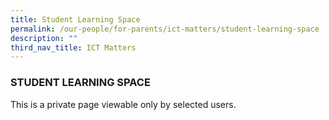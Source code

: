 ```yaml
---
title: Student Learning Space
permalink: /our-people/for-parents/ict-matters/student-learning-space
description: ""
third_nav_title: ICT Matters
---
```


### STUDENT LEARNING SPACE

This is a private page viewable only by selected users.